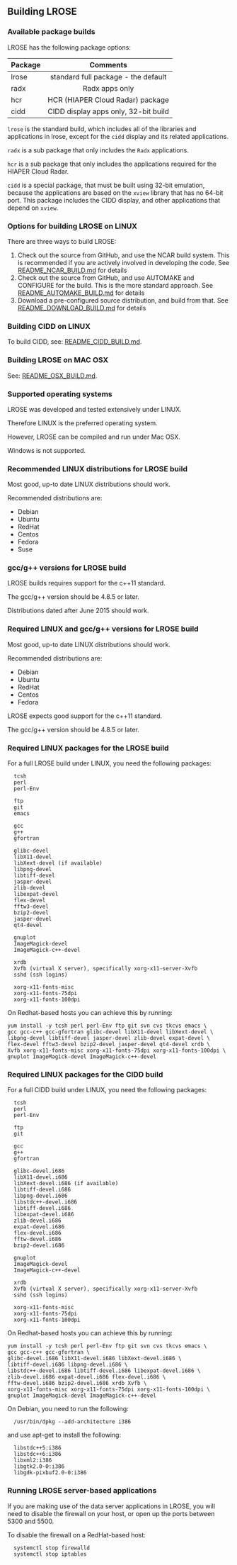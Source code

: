## Building LROSE

### Available package builds

LROSE has the following package options:

| Package       | Comments      |
| ------------- |:-------------:|
| lrose         | standard full package - the default |
| radx          | Radx apps only |
| hcr           | HCR (HIAPER Cloud Radar) package |
| cidd          | CIDD display apps only, 32-bit build |

`lrose` is the standard build, which includes all of the libraries and applications in lrose, except for the `cidd` display and its related applications.

`radx` is a sub package that only includes the `Radx` applications.

`hcr` is a sub package that only includes the applications required for the HIAPER Cloud Radar.

`cidd` is a special package, that must be built using 32-bit emulation, because the applications are based on the `xview` library that has no 64-bit port. This package includes the CIDD display, and other applications that depend on `xview`.

### Options for building LROSE on LINUX

There are three ways to build LROSE:

1. Check out the source from GitHub, and use the NCAR build system.
This is recommended if you are actively involved in developing the code.
See [README_NCAR_BUILD.md](./README_NCAR_BUILD.md) for details
2. Check out the source from GitHub, and use AUTOMAKE and CONFIGURE for the build.
This is the more standard approach.
See [README_AUTOMAKE_BUILD.md](./README_AUTOMAKE_BUILD.md) for details
3. Download a pre-configured source distribution, and build from that.
See [README_DOWNLOAD_BUILD.md](./README_DOWNLOAD_BUILD.md) for details

### Building CIDD on LINUX

To build CIDD, see:
[README_CIDD_BUILD.md](./README_CIDD_BUILD.md).

### Building LROSE on MAC OSX

See:
[README_OSX_BUILD.md](./README_OSX_BUILD.md).

### Supported operating systems

LROSE was developed and tested extensively under LINUX.

Therefore LINUX is the preferred operating system.

However, LROSE can be compiled and run under Mac OSX.

Windows is not supported.

### Recommended LINUX distributions for LROSE build

Most good, up-to date LINUX distributions should work.

Recommended distributions are:

  * Debian
  * Ubuntu
  * RedHat
  * Centos
  * Fedora
  * Suse

### gcc/g++ versions for LROSE build

LROSE builds requires support for the c++11 standard.

The gcc/g++ version should be 4.8.5 or later.

Distributions dated after June 2015 should work.


### Required LINUX and gcc/g++ versions for LROSE build

Most good, up-to date LINUX distributions should work.

Recommended distributions are:

  * Debian
  * Ubuntu
  * RedHat
  * Centos
  * Fedora

LROSE expects good support for the c++11 standard.

The gcc/g++ version should be 4.8.5 or later.

### Required LINUX packages for the LROSE build

For a full LROSE build under LINUX, you need the following packages:

```
  tcsh
  perl
  perl-Env

  ftp
  git
  emacs

  gcc
  g++
  gfortran

  glibc-devel
  libX11-devel
  libXext-devel (if available)
  libpng-devel
  libtiff-devel
  jasper-devel
  zlib-devel
  libexpat-devel
  flex-devel
  fftw3-devel
  bzip2-devel
  jasper-devel
  qt4-devel

  gnuplot
  ImageMagick-devel
  ImageMagick-c++-devel

  xrdb
  Xvfb (virtual X server), specifically xorg-x11-server-Xvfb
  sshd (ssh logins)

  xorg-x11-fonts-misc
  xorg-x11-fonts-75dpi
  xorg-x11-fonts-100dpi
```

On Redhat-based hosts you can achieve this by running:

```
yum install -y tcsh perl perl-Env ftp git svn cvs tkcvs emacs \
gcc gcc-c++ gcc-gfortran glibc-devel libX11-devel libXext-devel \
libpng-devel libtiff-devel jasper-devel zlib-devel expat-devel \
flex-devel fftw3-devel bzip2-devel jasper-devel qt4-devel xrdb \
Xvfb xorg-x11-fonts-misc xorg-x11-fonts-75dpi xorg-x11-fonts-100dpi \
gnuplot ImageMagick-devel ImageMagick-c++-devel
```

### Required LINUX packages for the CIDD build

For a full CIDD build under LINUX, you need the following packages:

```
  tcsh
  perl
  perl-Env

  ftp
  git

  gcc
  g++
  gfortran

  glibc-devel.i686
  libX11-devel.i686
  libXext-devel.i686 (if available)
  libtiff-devel.i686
  libpng-devel.i686
  libstdc++-devel.i686
  libtiff-devel.i686
  libexpat-devel.i686
  zlib-devel.i686
  expat-devel.i686
  flex-devel.i686
  fftw-devel.i686
  bzip2-devel.i686

  gnuplot
  ImageMagick-devel
  ImageMagick-c++-devel

  xrdb
  Xvfb (virtual X server), specifically xorg-x11-server-Xvfb
  sshd (ssh logins)

  xorg-x11-fonts-misc
  xorg-x11-fonts-75dpi
  xorg-x11-fonts-100dpi
```

On Redhat-based hosts you can achieve this by running:

```
yum install -y tcsh perl perl-Env ftp git svn cvs tkcvs emacs \
gcc gcc-c++ gcc-gfortran \
glibc-devel.i686 libX11-devel.i686 libXext-devel.i686 \
libtiff-devel.i686 libpng-devel.i686 \
libstdc++-devel.i686 libtiff-devel.i686 libexpat-devel.i686 \
zlib-devel.i686 expat-devel.i686 flex-devel.i686 \
fftw-devel.i686 bzip2-devel.i686 xrdb Xvfb \
xorg-x11-fonts-misc xorg-x11-fonts-75dpi xorg-x11-fonts-100dpi \
gnuplot ImageMagick-devel ImageMagick-c++-devel
```

On Debian, you need to run the following:

```
  /usr/bin/dpkg --add-architecture i386
```

and use apt-get to install the following:

```
  libstdc++5:i386
  libstdc++6:i386
  libxml2:i386
  libgtk2.0-0:i386
  libgdk-pixbuf2.0-0:i386
```

### Running LROSE server-based applications

If you are making use of the data server applications in LROSE, you will need
to disable the firewall on your host, or open up the ports between 5300 and 5500.

To disable the firewall on a RedHat-based host:

```
  systemctl stop firewalld
  systemctl stop iptables
```



